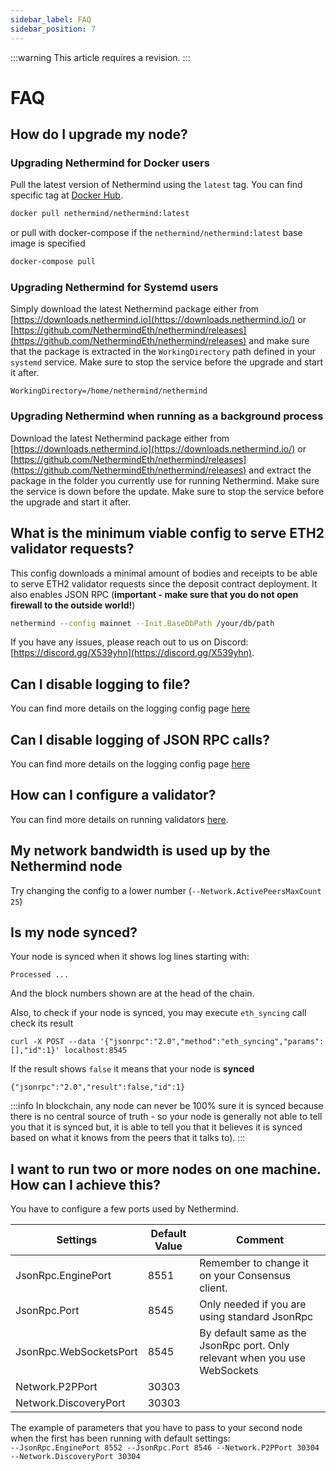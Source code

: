 ```yaml
---
sidebar_label: FAQ
sidebar_position: 7
---
```


:::warning
This article requires a revision.
:::

# FAQ

## How do I upgrade my node?

### Upgrading Nethermind for Docker users

Pull the latest version of Nethermind using the `latest` tag. You can find specific tag
at [Docker Hub](https://hub.docker.com/r/nethermind/nethermind/tags).

```sh
docker pull nethermind/nethermind:latest
```

or pull with docker-compose if the `nethermind/nethermind:latest` base image is specified

```sh
docker-compose pull
```

### Upgrading Nethermind for Systemd users

Simply download the latest Nethermind package either
from [https://downloads.nethermind.io](https://downloads.nethermind.io/)
or [https://github.com/NethermindEth/nethermind/releases](https://github.com/NethermindEth/nethermind/releases) and make
sure that the package is extracted in the `WorkingDirectory` path defined in your `systemd` service. Make sure to stop
the service before the upgrade and start it after.

```systemd
WorkingDirectory=/home/nethermind/nethermind
```

### Upgrading Nethermind when running as a background process

Download the latest Nethermind package either from [https://downloads.nethermind.io](https://downloads.nethermind.io/)
or [https://github.com/NethermindEth/nethermind/releases](https://github.com/NethermindEth/nethermind/releases) and
extract the package in the folder you currently use for running Nethermind. Make sure the service is down before the
update. Make sure to stop the service before the upgrade and start it after.

## What is the minimum viable config to serve ETH2 validator requests?

This config downloads a minimal amount of bodies and receipts to be able to serve ETH2 validator requests since the
deposit contract deployment. It also enables JSON RPC (**important - make sure that you do not open firewall to the
outside world!**)

```sh
nethermind --config mainnet --Init.BaseDbPath /your/db/path
```

If you have any issues, please reach out to us on Discord: [https://discord.gg/X539yhn](https://discord.gg/X539yhn).

## Can I disable logging to file?

You can find more details on the logging config page [here](./fundamentals/logs.md)

## Can I disable logging of JSON RPC calls?

You can find more details on the logging config page [here](./fundamentals/logs.md)

## How can I configure a validator?

You can find more details on running validators [here](./validators/validators.md).

## My network bandwidth is used up by the Nethermind node

Try changing the config to a lower number (`--Network.ActivePeersMaxCount 25`)

## Is my node synced?

Your node is synced when it shows log lines starting with:

`Processed ...`

And the block numbers shown are at the head of the chain.

Also, to check if your node is synced, you may execute `eth_syncing` call check its result

```text
curl -X POST --data '{"jsonrpc":"2.0","method":"eth_syncing","params":[],"id":1}' localhost:8545
```

If the result shows `false` it means that your node is **synced**

```text
{"jsonrpc":"2.0","result":false,"id":1}
```

:::info
In blockchain, any node can never be 100% sure it is synced because there is no central source of truth - so your node
is generally not able to tell you that it is synced but, it is able to tell you that it believes it is synced based on
what it knows from the peers that it talks to).
:::

## I want to run two or more nodes on one machine. How can I achieve this?

You have to configure a few ports used by Nethermind.

| Settings               | Default Value | Comment                                                                    |
|------------------------|---------------|----------------------------------------------------------------------------|
| JsonRpc.EnginePort     | 8551          | Remember to change it on your Consensus client.                            |
| JsonRpc.Port           | 8545          | Only needed if you are using standard JsonRpc                              |
| JsonRpc.WebSocketsPort | 8545          | By default same as the JsonRpc port. Only relevant when you use WebSockets |
| Network.P2PPort        | 30303         |                                                                            |
| Network.DiscoveryPort  | 30303         |                                                                            |

The example of parameters that you have to pass to your second node when the first has been running with default
settings:\
`--JsonRpc.EnginePort 8552 --JsonRpc.Port 8546 --Network.P2PPort 30304 --Network.DiscoveryPort 30304`
